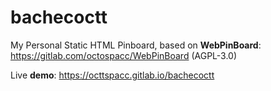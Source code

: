 # bachecoctt

My Personal Static HTML Pinboard, based on **WebPinBoard**: <https://gitlab.com/octospacc/WebPinBoard> (AGPL-3.0)

Live **demo**: <https://octtspacc.gitlab.io/bachecoctt>
